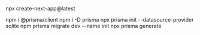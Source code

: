 npx create-next-app@latest

npm i @prisma/client
npm i -D prisma
npx prisma init --datasource-provider sqlite
npm prisma migrate dev --name init
npx prisma generate
